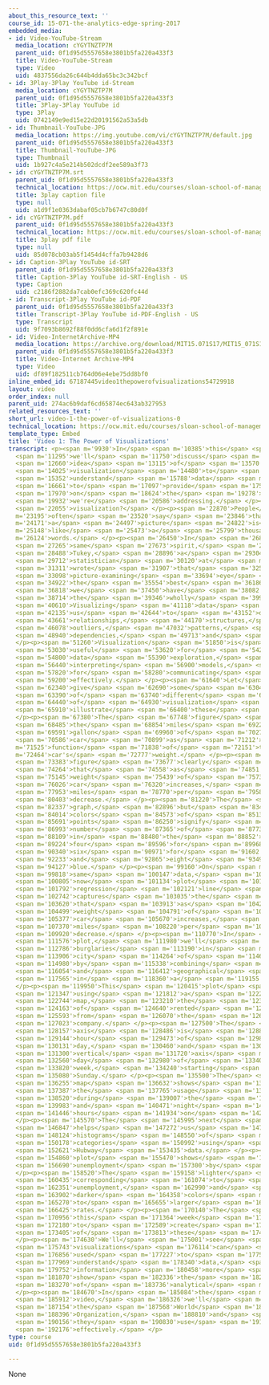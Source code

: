 ```yaml
---
about_this_resource_text: ''
course_id: 15-071-the-analytics-edge-spring-2017
embedded_media:
- id: Video-YouTube-Stream
  media_location: cYGYTNZTP7M
  parent_uid: 0f1d95d5557658e3801b5fa220a433f3
  title: Video-YouTube-Stream
  type: Video
  uid: 4837556da26c644b4dda65bc3c342bcf
- id: 3Play-3Play YouTube id-Stream
  media_location: cYGYTNZTP7M
  parent_uid: 0f1d95d5557658e3801b5fa220a433f3
  title: 3Play-3Play YouTube id
  type: 3Play
  uid: 0742149e9ed15e22d20191562a53a5db
- id: Thumbnail-YouTube-JPG
  media_location: https://img.youtube.com/vi/cYGYTNZTP7M/default.jpg
  parent_uid: 0f1d95d5557658e3801b5fa220a433f3
  title: Thumbnail-YouTube-JPG
  type: Thumbnail
  uid: 1b927c4a5e214b502dcdf2ee589a3f73
- id: cYGYTNZTP7M.srt
  parent_uid: 0f1d95d5557658e3801b5fa220a433f3
  technical_location: https://ocw.mit.edu/courses/sloan-school-of-management/15-071-the-analytics-edge-spring-2017/visualization/visualizing-the-world-an-introduction-to-visualization/video-1-the-power-of-visualizations-0/cYGYTNZTP7M.srt
  title: 3play caption file
  type: null
  uid: a1d9f1e0363dabaf05cb7b6747c80d0f
- id: cYGYTNZTP7M.pdf
  parent_uid: 0f1d95d5557658e3801b5fa220a433f3
  technical_location: https://ocw.mit.edu/courses/sloan-school-of-management/15-071-the-analytics-edge-spring-2017/visualization/visualizing-the-world-an-introduction-to-visualization/video-1-the-power-of-visualizations-0/cYGYTNZTP7M.pdf
  title: 3play pdf file
  type: null
  uid: 85d078cb03ab5f1454d4cffa7b9428d6
- id: Caption-3Play YouTube id-SRT
  parent_uid: 0f1d95d5557658e3801b5fa220a433f3
  title: Caption-3Play YouTube id-SRT-English - US
  type: Caption
  uid: c2186f2882da7cab0efc369c620fc44d
- id: Transcript-3Play YouTube id-PDF
  parent_uid: 0f1d95d5557658e3801b5fa220a433f3
  title: Transcript-3Play YouTube id-PDF-English - US
  type: Transcript
  uid: 9f7093b8692f88f0dd6cfa6d1f2f891e
- id: Video-InternetArchive-MP4
  media_location: https://archive.org/download/MIT15.071S17/MIT15_071S17_Session_7.2.01_300k.mp4
  parent_uid: 0f1d95d5557658e3801b5fa220a433f3
  title: Video-Internet Archive-MP4
  type: Video
  uid: df89f182511cb764d06e4ebe75dd8bf0
inline_embed_id: 67187445video1thepowerofvisualizations54729918
layout: video
order_index: null
parent_uid: 274ac6b9daf6cd65874ec643ab327953
related_resources_text: ''
short_url: video-1-the-power-of-visualizations-0
technical_location: https://ocw.mit.edu/courses/sloan-school-of-management/15-071-the-analytics-edge-spring-2017/visualization/visualizing-the-world-an-introduction-to-visualization/video-1-the-power-of-visualizations-0
template_type: Embed
title: 'Video 1: The Power of Visualizations'
transcript: <p><span m='9930'>In</span> <span m='10385'>this</span> <span m='10840'>lecture,</span>
  <span m='11295'>we'll</span> <span m='11750'>discuss</span> <span m='12205'>the</span>
  <span m='12660'>idea</span> <span m='13115'>of</span> <span m='13570'>using</span>
  <span m='14025'>visualization</span> <span m='14480'>to</span> <span m='14916'>better</span>
  <span m='15352'>understand</span> <span m='15788'>data</span> <span m='16225'>and</span>
  <span m='16661'>to</span> <span m='17097'>provide</span> <span m='17533'>insights</span>
  <span m='17970'>on</span> <span m='18624'>the</span> <span m='19278'>problem</span>
  <span m='19932'>we're</span> <span m='20586'>addressing.</span> </p><p><span m='21240'>Why</span>
  <span m='22055'>visualization?</span> </p><p><span m='22870'>People</span> <span
  m='23195'>often</span> <span m='23520'>say</span> <span m='23846'>that</span> <span
  m='24171'>a</span> <span m='24497'>picture</span> <span m='24822'>is</span> <span
  m='25148'>like</span> <span m='25473'>a</span> <span m='25799'>thousand</span> <span
  m='26124'>words.</span> </p><p><span m='26450'>In</span> <span m='26857'>the</span>
  <span m='27265'>same</span> <span m='27673'>spirit,</span> <span m='28081'>John</span>
  <span m='28488'>Tukey,</span> <span m='28896'>a</span> <span m='29304'>major</span>
  <span m='29712'>statistician</span> <span m='30120'>at</span> <span m='30715'>Princeton,</span>
  <span m='31311'>wrote</span> <span m='31907'>that</span> <span m='32502'>"the</span>
  <span m='33098'>picture-examining</span> <span m='33694'>eye</span> <span m='34290'>is</span>
  <span m='34922'>the</span> <span m='35554'>best</span> <span m='36186'>finder</span>
  <span m='36818'>we</span> <span m='37450'>have</span> <span m='38082'>of</span>
  <span m='38714'>the</span> <span m='39346'>wholly</span> <span m='39978'>unanticipated."</span>
  <span m='40610'>Visualizing</span> <span m='41118'>data</span> <span m='41627'>allows</span>
  <span m='42135'>us</span> <span m='42644'>to</span> <span m='43152'>discern</span>
  <span m='43661'>relationships,</span> <span m='44170'>structures,</span> <span m='45124'>distributions,</span>
  <span m='46078'>outliers,</span> <span m='47032'>patterns,</span> <span m='47986'>behaviors,</span>
  <span m='48940'>dependencies,</span> <span m='49713'>and</span> <span m='50486'>outcomes.</span>
  </p><p><span m='51260'>Visualization</span> <span m='51850'>is</span> <span m='52440'>further</span>
  <span m='53030'>useful</span> <span m='53620'>for</span> <span m='54210'>initial</span>
  <span m='54800'>data</span> <span m='55390'>exploration,</span> <span m='55980'>for</span>
  <span m='56440'>interpreting</span> <span m='56900'>models,</span> <span m='57360'>and</span>
  <span m='57820'>for</span> <span m='58280'>communicating</span> <span m='58740'>results</span>
  <span m='59200'>effectively.</span> </p><p><span m='61640'>Let</span> <span m='61990'>us</span>
  <span m='62340'>give</span> <span m='62690'>some</span> <span m='63040'>examples</span>
  <span m='63390'>of</span> <span m='63740'>different</span> <span m='64090'>modes</span>
  <span m='64440'>of</span> <span m='64930'>visualization</span> <span m='65420'>that</span>
  <span m='65910'>illustrate</span> <span m='66400'>these</span> <span m='66890'>points.</span>
  </p><p><span m='67380'>The</span> <span m='67748'>figure</span> <span m='68117'>shows</span>
  <span m='68485'>the</span> <span m='68854'>miles</span> <span m='69222'>per</span>
  <span m='69591'>gallon</span> <span m='69960'>of</span> <span m='70273'>a</span>
  <span m='70586'>car</span> <span m='70899'>as</span> <span m='71212'>a</span> <span
  m='71525'>function</span> <span m='71838'>of</span> <span m='72151'>the</span> <span
  m='72464'>car's</span> <span m='72777'>weight.</span> </p><p><span m='73090'>The</span>
  <span m='73383'>figure</span> <span m='73677'>clearly</span> <span m='73970'>illustrates</span>
  <span m='74264'>that</span> <span m='74558'>as</span> <span m='74851'>the</span>
  <span m='75145'>weight</span> <span m='75439'>of</span> <span m='75732'>the</span>
  <span m='76026'>car</span> <span m='76320'>increases,</span> <span m='77136'>the</span>
  <span m='77953'>miles</span> <span m='78770'>per</span> <span m='79586'>gallon</span>
  <span m='80403'>decrease.</span> </p><p><span m='81220'>The</span> <span m='81778'>same</span>
  <span m='82337'>graph,</span> <span m='82896'>but</span> <span m='83455'>now</span>
  <span m='84014'>colors</span> <span m='84573'>of</span> <span m='85132'>the</span>
  <span m='85691'>points</span> <span m='86250'>signify</span> <span m='86621'>the</span>
  <span m='86993'>number</span> <span m='87365'>of</span> <span m='87737'>cylinders</span>
  <span m='88109'>in</span> <span m='88480'>the</span> <span m='88852'>car:</span>
  <span m='89224'>four</span> <span m='89596'>for</span> <span m='89968'>red,</span>
  <span m='90340'>six</span> <span m='90971'>for</span> <span m='91602'>green,</span>
  <span m='92233'>and</span> <span m='92865'>eight</span> <span m='93496'>in</span>
  <span m='94127'>blue.</span> </p><p><span m='99160'>On</span> <span m='99489'>the</span>
  <span m='99818'>same</span> <span m='100147'>data,</span> <span m='100476'>we</span>
  <span m='100805'>now</span> <span m='101134'>plot</span> <span m='101463'>a</span>
  <span m='101792'>regression</span> <span m='102121'>line</span> <span m='102450'>that</span>
  <span m='102742'>captures</span> <span m='103035'>the</span> <span m='103328'>intuition</span>
  <span m='103620'>that</span> <span m='103913'>as</span> <span m='104206'>the</span>
  <span m='104499'>weight</span> <span m='104791'>of</span> <span m='105084'>the</span>
  <span m='105377'>car</span> <span m='105670'>increases,</span> <span m='106520'>the</span>
  <span m='107370'>miles</span> <span m='108220'>per</span> <span m='109070'>gallon</span>
  <span m='109920'>decrease.</span> </p><p><span m='110770'>In</span> <span m='111173'>this</span>
  <span m='111576'>plot,</span> <span m='111980'>we'll</span> <span m='112383'>visualize</span>
  <span m='112786'>burglaries</span> <span m='113190'>in</span> <span m='113548'>the</span>
  <span m='113906'>city</span> <span m='114264'>of</span> <span m='114622'>Houston</span>
  <span m='114980'>by</span> <span m='115338'>combining</span> <span m='115696'>data</span>
  <span m='116054'>and</span> <span m='116412'>geographical</span> <span m='116770'>location</span>
  <span m='117565'>in</span> <span m='118360'>a</span> <span m='119155'>map.</span>
  </p><p><span m='119950'>This</span> <span m='120415'>plot</span> <span m='120881'>illustrates,</span>
  <span m='121347'>using</span> <span m='121812'>a</span> <span m='122278'>heat</span>
  <span m='122744'>map,</span> <span m='123210'>the</span> <span m='123686'>usage</span>
  <span m='124163'>of</span> <span m='124640'>rented</span> <span m='125116'>bicycles</span>
  <span m='125593'>from</span> <span m='126070'>the</span> <span m='126546'>Hubway</span>
  <span m='127023'>company.</span> </p><p><span m='127500'>The</span> <span m='127828'>horizontal</span>
  <span m='128157'>axis</span> <span m='128486'>is</span> <span m='128815'>the</span>
  <span m='129144'>hour</span> <span m='129473'>of</span> <span m='129802'>the</span>
  <span m='130131'>day,</span> <span m='130460'>and</span> <span m='130880'>the</span>
  <span m='131300'>vertical</span> <span m='131720'>axis</span> <span m='132140'>the</span>
  <span m='132560'>day</span> <span m='132980'>of</span> <span m='133400'>the</span>
  <span m='133820'>week,</span> <span m='134240'>starting</span> <span m='134660'>on</span>
  <span m='135080'>Sunday.</span> </p><p><span m='135500'>The</span> <span m='135877'>heat</span>
  <span m='136255'>map</span> <span m='136632'>shows</span> <span m='137010'>that</span>
  <span m='137387'>the</span> <span m='137765'>usage</span> <span m='138142'>increases</span>
  <span m='138520'>during</span> <span m='139007'>the</span> <span m='139495'>morning</span>
  <span m='139983'>and</span> <span m='140471'>night</span> <span m='140958'>rush</span>
  <span m='141446'>hours</span> <span m='141934'>on</span> <span m='142422'>weekdays.</span>
  </p><p><span m='145570'>The</span> <span m='145995'>next</span> <span m='146421'>plot</span>
  <span m='146847'>helps</span> <span m='147272'>us</span> <span m='147698'>visualize</span>
  <span m='148124'>histograms</span> <span m='148550'>of</span> <span m='149364'>different</span>
  <span m='150178'>categories</span> <span m='150992'>using</span> <span m='151807'>the</span>
  <span m='152621'>Hubway</span> <span m='153435'>data.</span> </p><p><span m='154250'>This</span>
  <span m='154860'>plot</span> <span m='155470'>shows</span> <span m='156080'>US</span>
  <span m='156690'>unemployment</span> <span m='157300'>by</span> <span m='157910'>state.</span>
  </p><p><span m='158520'>The</span> <span m='159158'>lighter</span> <span m='159797'>colors</span>
  <span m='160435'>corresponding</span> <span m='161074'>to</span> <span m='161712'>smaller</span>
  <span m='162351'>unemployment,</span> <span m='162990'>and</span> <span m='163446'>the</span>
  <span m='163902'>darker</span> <span m='164358'>colors</span> <span m='164814'>corresponding</span>
  <span m='165270'>to</span> <span m='165655'>larger</span> <span m='166040'>unemployment</span>
  <span m='166425'>rates.</span> </p><p><span m='170140'>The</span> <span m='170548'>plan</span>
  <span m='170956'>this</span> <span m='171364'>week</span> <span m='171772'>is</span>
  <span m='172180'>to</span> <span m='172589'>create</span> <span m='172997'>all</span>
  <span m='173405'>of</span> <span m='173813'>these</span> <span m='174221'>visualizations.</span>
  </p><p><span m='174630'>We'll</span> <span m='175001'>see</span> <span m='175372'>how</span>
  <span m='175743'>visualizations</span> <span m='176114'>can</span> <span m='176485'>be</span>
  <span m='176856'>used</span> <span m='177227'>to</span> <span m='177598'>better</span>
  <span m='177969'>understand</span> <span m='178340'>data,</span> <span m='179046'>communicate</span>
  <span m='179752'>information</span> <span m='180458'>more</span> <span m='181164'>effectively,</span>
  <span m='181870'>show</span> <span m='182336'>the</span> <span m='182803'>results</span>
  <span m='183270'>of</span> <span m='183736'>analytical</span> <span m='184203'>models.</span>
  </p><p><span m='184670'>In</span> <span m='185084'>the</span> <span m='185498'>next</span>
  <span m='185912'>video,</span> <span m='186326'>we'll</span> <span m='186740'>discuss</span>
  <span m='187154'>the</span> <span m='187568'>World</span> <span m='187982'>Health</span>
  <span m='188396'>Organization,</span> <span m='188810'>and</span> <span m='189483'>how</span>
  <span m='190156'>they</span> <span m='190830'>use</span> <span m='191503'>visualizations</span>
  <span m='192176'>effectively.</span> </p>
type: course
uid: 0f1d95d5557658e3801b5fa220a433f3

---
```

None